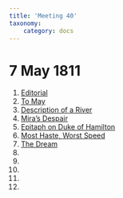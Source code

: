 ```yaml
---
title: 'Meeting 40'
taxonomy:
    category: docs
---
```


# 7 May 1811

1. [Editorial](editorial)
2. [To May](may)
3. [Description of a River](river)
4. [Mira’s Despair](mira)
5. [Epitaph on Duke of Hamilton](epitaph)
6. [Most Haste, Worst Speed](haste)
7. [The Dream](dream)
8. []()
9. []()
10. []()
11. []()
12. []()